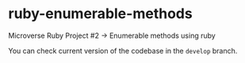 # ruby-enumerable-methods
Microverse Ruby Project #2 -> Enumerable methods using ruby

You can check current version of the codebase in the ```develop``` branch.
